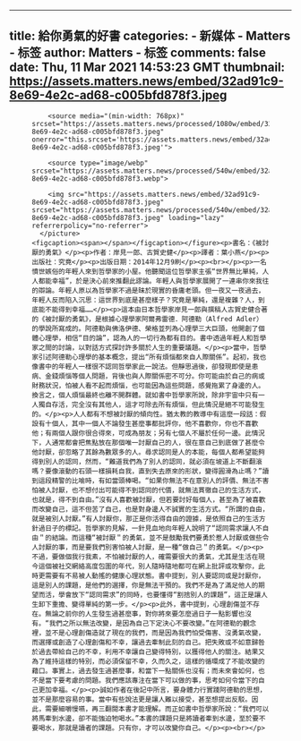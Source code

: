 
---
title: 給你勇氣的好書
categories: 
    - 新媒体
    - Matters - 标签
author: Matters - 标签
comments: false
date: Thu, 11 Mar 2021 14:53:23 GMT
thumbnail: https://assets.matters.news/embed/32ad91c9-8e69-4e2c-ad68-c005bfd878f3.jpeg
---

<div>   
<figure class="image">
      <picture>
        <source type="image/webp" media="(min-width: 768px)" srcset="https://assets.matters.news/processed/1080w/embed/32ad91c9-8e69-4e2c-ad68-c005bfd878f3.webp" onerror="this.srcset='https://assets.matters.news/embed/32ad91c9-8e69-4e2c-ad68-c005bfd878f3.jpeg'">

        <source media="(min-width: 768px)" srcset="https://assets.matters.news/processed/1080w/embed/32ad91c9-8e69-4e2c-ad68-c005bfd878f3.jpeg" onerror="this.srcset='https://assets.matters.news/embed/32ad91c9-8e69-4e2c-ad68-c005bfd878f3.jpeg'">

        <source type="image/webp" srcset="https://assets.matters.news/processed/540w/embed/32ad91c9-8e69-4e2c-ad68-c005bfd878f3.webp">

        <img src="https://assets.matters.news/embed/32ad91c9-8e69-4e2c-ad68-c005bfd878f3.jpeg" srcset="https://assets.matters.news/processed/540w/embed/32ad91c9-8e69-4e2c-ad68-c005bfd878f3.jpeg" loading="lazy" referrerpolicy="no-referrer">
      </picture>
    <figcaption><span></span></figcaption></figure><p>書名：《被討厭的勇氣》</p><p>作者：岸見一郎、古賀史健</p><p>譯者：葉小燕</p><p>出版社：究竟</p><p>出版日期：2014年12月9刷</p><p><br></p><p>一名憤世嫉俗的年輕人來到哲學家的小屋。他聽聞這位哲學家主張“世界無比單純，人人都能幸福”，於是決心前來推翻此謬論。年輕人與哲學家展開了一連串你來我往的辯論。年輕人原以為哲學家不過是昧於現實的昏庸老頭。但一夜又一夜過去，年輕人反而陷入沉思：這世界到底是甚麼樣子？究竟是單純，還是複雜？人，到底能不能得到幸福……</p><p>這本由日本哲學家岸見一郎與撰稿人古賀史健合著的《被討厭的勇氣》，是根據心理學家阿爾弗雷德．阿德勒（Alfred Adler）的學說所寫成的。阿德勒與佛洛伊德、榮格並列為心理學三大巨頭，他開創了個體心理學，相信“目的論”，認為人的一切行為都有目的。書中透過年輕人和哲學家之間的討論，以對話方式探討許多關於人生的重要議題。</p><p>當中，哲學家引述阿德勒心理學的基本概念，提出“所有煩惱都來自人際關係”。起初，我也像書中的年輕人一樣很不認同哲學家此一說法。但靜思過後，卻發現即使是患病、金錢煩惱等個人問題，背後也與人際關係密不可分。你可能由於自己的病或財務狀況，怕被人看不起而煩惱，也可能因為這些問題，感覺拖累了身邊的人。換言之，個人煩惱最終也離不開群體。就如書中哲學家所說，除非宇宙中只有一人獨自存活，完全沒有其他人，這才可除去所有煩惱，但此情況是絕不可能發生的。</p><p>人人都有不想被討厭的傾向性。猶太教的教導中有這麼一段話：假設有十個人，其中一個人不論發生甚麼事都批評你，他不喜歡你，你也不喜歡他；有兩個人跟你很合得來，可成為朋友；另有七個人不屬於任何一邊。此情況下，人通常都會把焦點放在那個唯一討厭自己的人，很在意自己到底做了甚麼令他討厭，卻忽略了其餘為數眾多的人。尋求認同是人的本能，每個人都希望能夠得到別人的認同，然而，“難道我們為了別人的認同，就必須在坡道上不斷翻滾嗎？要像滾動的石頭一樣損耗自我，直到失去原來的形狀，變得圓滑為止嗎？”讀到這段精警的比喻時，有如當頭棒喝。“如果你無法不在意別人的評價、無法不害怕被人討厭，也不想付出可能得不到認同的代價，就無法貫徹自己的生活方式，也就是，得不到自由。”沒有人喜歡被討厭，但若要討好每個人，甚至為了被喜歡而改變自己，這不但苦了自己，也是對身邊人不誠實的生活方式。“所謂的自由，就是被別人討厭。”有人討厭你，那正是你活得自由的證據，是依照自己的生活方針過日子的標記。哲學家的見解，一針見血地向年輕人說明了“認同需求讓人不自由＂的結論。而這種“被討厭＂的勇氣，並不是鼓勵我們要勇於惹人討厭或做些令人討厭的事，而是要我們別害怕被人討厭，是一種“做自己＂的勇氣。</p><p>不過，要做個我行我素，不怕被討厭的人，確需要很大的勇氣，尤其是生活在現今這個被社交網絡高度包圍的年代，別人隨時隨地都可在網上批評或攻擊你，此時更需要有不易被人動搖的健康心理狀態。書中提到，別人要認同或是討厭你，這是別人的課題，是他們的選擇，你是無法干預的。我們不是為了滿足他人的期望而活，學會放下“認同需求”的同時，也要懂得“割捨別人的課題”，這正是讓人生卸下重擔、變得單純的第一步。</p><p>此外，書中提到，心理創傷並不存在。無論之前你的人生發生過甚麼事，對你將來要怎麼過日子一點影響也沒有。“我們之所以無法改變，是因為自己下定決心不要改變。”在阿德勒的觀念裡，並不是心理創傷造就了現在的我們，而是因為我們怕受傷害、沒勇氣改變，而選擇或創造了心理創傷和不幸，讓過去牽制此刻的自己。把失敗或不如意歸咎於過去帶給自己的不幸，利用不幸讓自己變得特別，以獲得他人的關注。結果又為了維持這樣的特別，而必須保留不幸，久而久之，這樣的循環成了不能改變的藉口。事實上，過去發生過甚麼事，和當下一點關係也沒有；而未來會如何，也不是當下要考慮的問題。我們應該專注在當下可以做的事，思考如何令當下的自己更加幸福。</p><p>誠如作者在後記中所言，要身體力行實踐阿德勒的思想，並不是那麼容易的事。當中有些說法更是讓人難以接受，甚至想提出反駁。因此，需要細嚼慢嚥，再三翻閱本書才能理解。而正如書中哲學家所說：“我們可以將馬牽到水邊，卻不能強迫牠喝水。”本書的課題只是將讀者牽到水邊，至於要不要喝水，那就是讀者的課題。只有你，才可以改變你自己。</p><p><br></p>  
</div>
            